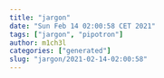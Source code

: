 ```yaml
---
title: "jargon"
date: "Sun Feb 14 02:00:58 CET 2021"
tags: ["jargon", "pipotron"]
author: m1ch3l
categories: ["generated"]
slug: "jargon/2021-02-14-02:00:58"
---
```



